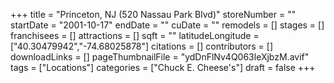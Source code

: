 +++
title = "Princeton, NJ (520 Nassau Park Blvd)"
storeNumber = ""
startDate = "2001-10-17"
endDate = ""
cuDate = ""
remodels = []
stages = []
franchisees = []
attractions = []
sqft = ""
latitudeLongitude = ["40.30479942","-74.68025878"]
citations = []
contributors = []
downloadLinks = []
pageThumbnailFile = "ydDnFlNv4Q063leXjbzM.avif"
tags = ["Locations"]
categories = ["Chuck E. Cheese's"]
draft = false
+++

